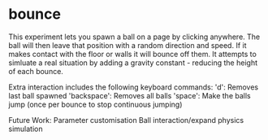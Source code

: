 # bounce

This experiment lets you spawn a ball on a page by clicking anywhere.
The ball will then leave that position with a random direction and speed.
If it makes contact with the floor or walls it will bounce off them.
It attempts to simluate a real situation by adding a gravity constant - reducing the height of each bounce.

Extra interaction includes the following keyboard commands:
'd':          Removes last ball spawned
'backspace':  Removes all balls
'space':      Make the balls jump (once per bounce to stop continuous jumping)

Future Work:
Parameter customisation
Ball interaction/expand physics simulation
